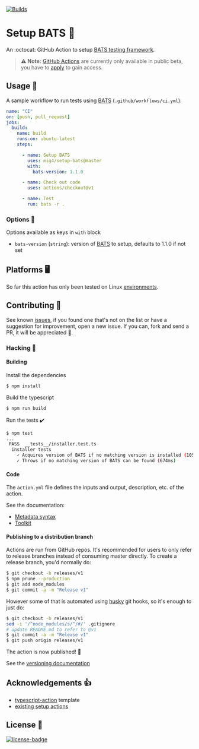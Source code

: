 [![Builds](https://github.com/mig4/setup-bats/workflows/ci/badge.svg)](https://github.com/mig4/setup-bats/actions?workflow=ci)

# Setup BATS 🦇

An :octocat: GitHub Action to setup [BATS testing framework][bats].

> **:warning: Note:** [GitHub Actions](https://github.com/features/actions) are currently only available in public beta, you have to [apply](https://github.com/features/actions/signup/) to gain access.

## Usage 🚀

A sample workflow to run tests using [BATS][] (`.github/workflows/ci.yml`):

``` yaml
name: "CI"
on: [push, pull_request]
jobs:
  build:
    name: build
    runs-on: ubuntu-latest
    steps:

      - name: Setup BATS
        uses: mig4/setup-bats@master
        with:
          bats-version: 1.1.0

      - name: Check out code
        uses: actions/checkout@v1

      - name: Test
        run: bats -r .
```

### Options 🎨

Options available as keys in `with` block

- `bats-version` (`string`): version of [BATS][] to setup, defaults to 1.1.0 if
  not set

## Platforms 🖥

So far this action has only been tested on Linux [environments](https://help.github.com/en/articles/virtual-environments-for-github-actions#supported-virtual-environments-and-hardware-resources).

## Contributing 🤝

See known [issues](https://github.com/mig4/setup-bats/issues), if you found
one that's not on the list or have a suggestion for improvement, open a new
issue. If you can, fork and send a PR, it will be appreciated 💖.

### Hacking 🧰

#### Building

Install the dependencies  

``` bash
$ npm install
```

Build the typescript

```bash
$ npm run build
```

Run the tests :heavy_check_mark:  

```bash
$ npm test
...
 PASS  __tests__/installer.test.ts
  installer tests
    ✓ Acquires version of BATS if no matching version is installed (1051ms)
    ✓ Throws if no matching version of BATS can be found (674ms)
```

#### Code

The `action.yml` file defines the inputs and output, description, etc. of the
action.

See the documentation:

- [Metadata syntax](https://help.github.com/en/articles/metadata-syntax-for-github-actions)
- [Toolkit](https://github.com/actions/toolkit/blob/master/README.md#packages)

#### Publishing to a distribution branch

Actions are run from GitHub repos. It's recommended for users to only refer to
release branches instead of consuming master directly. To create a release
branch, you'd normally do:

``` bash
$ git checkout -b releases/v1
$ npm prune --production
$ git add node_modules
$ git commit -a -m "Release v1"
```

However some of that is automated using [husky](https://github.com/typicode/husky)
git hooks, so it's enough to just do:

``` bash
$ git checkout -b releases/v1
sed -i '/^node_modules/s/^/#/' .gitignore
# update README.md to refer to @v1
$ git commit -a -m "Release v1"
$ git push origin releases/v1
```

The action is now published! :rocket: 

See the [versioning documentation](https://github.com/actions/toolkit/blob/master/docs/action-versioning.md)

## Acknowledgements 👍

* [typescript-action](https://github.com/actions/typescript-action) template
* [existing setup actions](https://github.com/actions?utf8=%E2%9C%93&q=setup&type=&language=)

## License 📝

[![license-badge][]](LICENSE)


[bats]: https://github.com/bats-core/bats-core
[license-badge]: https://img.shields.io/github/license/mig4/setup-bats?style=for-the-badge
